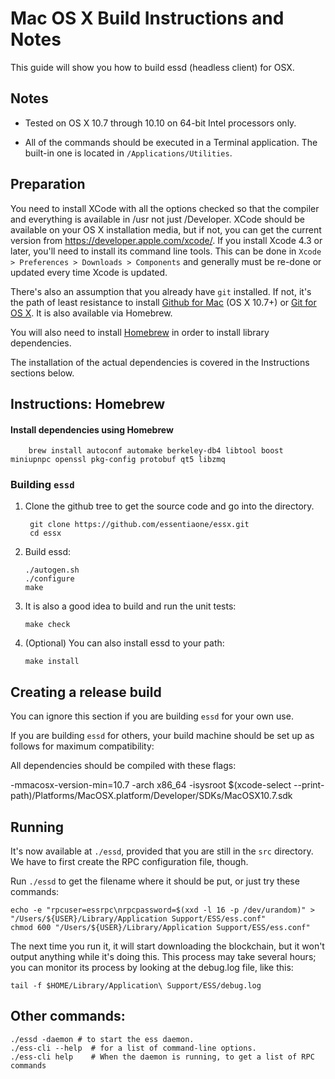 Mac OS X Build Instructions and Notes
====================================
This guide will show you how to build essd (headless client) for OSX.

Notes
-----

* Tested on OS X 10.7 through 10.10 on 64-bit Intel processors only.

* All of the commands should be executed in a Terminal application. The
built-in one is located in `/Applications/Utilities`.

Preparation
-----------

You need to install XCode with all the options checked so that the compiler
and everything is available in /usr not just /Developer. XCode should be
available on your OS X installation media, but if not, you can get the
current version from https://developer.apple.com/xcode/. If you install
Xcode 4.3 or later, you'll need to install its command line tools. This can
be done in `Xcode > Preferences > Downloads > Components` and generally must
be re-done or updated every time Xcode is updated.

There's also an assumption that you already have `git` installed. If
not, it's the path of least resistance to install [Github for Mac](https://mac.github.com/)
(OS X 10.7+) or
[Git for OS X](https://code.google.com/p/git-osx-installer/). It is also
available via Homebrew.

You will also need to install [Homebrew](http://brew.sh) in order to install library
dependencies.

The installation of the actual dependencies is covered in the Instructions
sections below.

Instructions: Homebrew
----------------------

#### Install dependencies using Homebrew

        brew install autoconf automake berkeley-db4 libtool boost miniupnpc openssl pkg-config protobuf qt5 libzmq

### Building `essd`

1. Clone the github tree to get the source code and go into the directory.

        git clone https://github.com/essentiaone/essx.git
        cd essx

2.  Build essd:

        ./autogen.sh
        ./configure 
        make

3.  It is also a good idea to build and run the unit tests:

        make check

4.  (Optional) You can also install essd to your path:

        make install

Creating a release build
------------------------
You can ignore this section if you are building `essd` for your own use.

If you are building `essd` for others, your build machine should be set up
as follows for maximum compatibility:

All dependencies should be compiled with these flags:

 -mmacosx-version-min=10.7
 -arch x86_64
 -isysroot $(xcode-select --print-path)/Platforms/MacOSX.platform/Developer/SDKs/MacOSX10.7.sdk

Running
-------

It's now available at `./essd`, provided that you are still in the `src`
directory. We have to first create the RPC configuration file, though.

Run `./essd` to get the filename where it should be put, or just try these
commands:

    echo -e "rpcuser=essrpc\nrpcpassword=$(xxd -l 16 -p /dev/urandom)" > "/Users/${USER}/Library/Application Support/ESS/ess.conf"
    chmod 600 "/Users/${USER}/Library/Application Support/ESS/ess.conf"

The next time you run it, it will start downloading the blockchain, but it won't
output anything while it's doing this. This process may take several hours;
you can monitor its process by looking at the debug.log file, like this:

    tail -f $HOME/Library/Application\ Support/ESS/debug.log

Other commands:
-------

    ./essd -daemon # to start the ess daemon.
    ./ess-cli --help  # for a list of command-line options.
    ./ess-cli help    # When the daemon is running, to get a list of RPC commands
